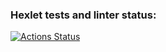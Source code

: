 ### Hexlet tests and linter status:
[![Actions Status](https://github.com/KarinaAbd/python-project-50/workflows/hexlet-check/badge.svg)](https://github.com/KarinaAbd/python-project-50/actions)